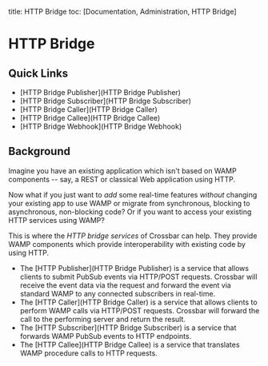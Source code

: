 title: HTTP Bridge
toc: [Documentation, Administration, HTTP Bridge]

# HTTP Bridge

## Quick Links

* [HTTP Bridge Publisher](HTTP Bridge Publisher)
* [HTTP Bridge Subscriber](HTTP Bridge Subscriber)
* [HTTP Bridge Caller](HTTP Bridge Caller)
* [HTTP Bridge Callee](HTTP Bridge Callee)
* [HTTP Bridge Webhook](HTTP Bridge Webhook)

## Background

Imagine you have an existing application which isn't based on WAMP components -- say, a REST or classical Web application using HTTP.

Now what if you just want to *add* some real-time features *without* changing your existing app to use WAMP or migrate from synchronous, blocking to asynchronous, non-blocking code?
Or if you want to access your existing HTTP services using WAMP?

This is where the *HTTP bridge services* of Crossbar can help.
They provide WAMP components which provide interoperability with existing code by using HTTP.

* The [HTTP Publisher](HTTP Bridge Publisher) is a service that allows clients to submit PubSub events via HTTP/POST requests.
Crossbar will receive the event data via the request and forward the event via standard WAMP to any connected subscribers in real-time.
* The [HTTP Caller](HTTP Bridge Caller) is a service that allows clients to perform WAMP calls via HTTP/POST requests.
Crossbar will forward the call to the performing server and return the result.
* The [HTTP Subscriber](HTTP Bridge Subscriber) is a service that forwards WAMP PubSub events to HTTP endpoints.
* The [HTTP Callee](HTTP Bridge Callee) is a service that translates WAMP procedure calls to HTTP requests.